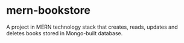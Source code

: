 # mern-bookstore
A project in MERN technology stack that creates, reads, updates and deletes books stored in Mongo-built database.
